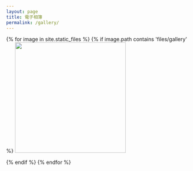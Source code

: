 ```yaml
---
layout: page
title: 電子相簿
permalink: /gallery/
---
```


{% for image in site.static_files %}
{% if image.path contains 'files/gallery' %}
<img width="300px" src="{{image.path}}"/>

{% endif %}
{% endfor %}
